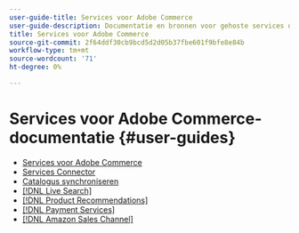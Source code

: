 ```yaml
---
user-guide-title: Services voor Adobe Commerce
user-guide-description: Documentatie en bronnen voor gehoste services die uitgebreide mogelijkheden bieden aan Adobe Commerce en Magento Open Source.
title: Services voor Adobe Commerce
source-git-commit: 2f64ddf30cb9bcd5d2d05b37fbe601f9bfe8e84b
workflow-type: tm+mt
source-wordcount: '71'
ht-degree: 0%

---
```


# Services voor Adobe Commerce-documentatie {#user-guides}

- [Services voor Adobe Commerce](home.md)
- [Services Connector](https://docs.magento.com/user-guide/system/saas.html)
- [Catalogus synchroniseren](https://docs.magento.com/user-guide/system/catalog-sync.html)
- [[!DNL Live Search]](https://experienceleague.adobe.com/docs/commerce-merchant-services/live-search/overview.html)
- [[!DNL Product Recommendations]](https://docs.magento.com/user-guide/recommendations/overview.html)
- [[!DNL Payment Services]](https://experienceleague.adobe.com/docs/commerce-merchant-services/payment-services/guide-overview.html)
- [[!DNL Amazon Sales Channel]](https://experienceleague.adobe.com/docs/commerce-channels/amazon/guide-overview.html)
